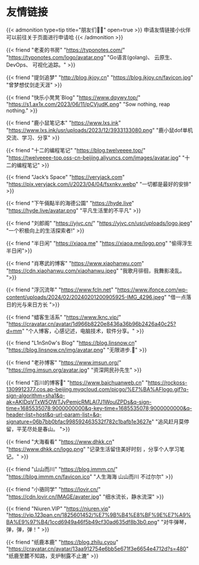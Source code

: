 # 友情链接


{{< admonition type=tip title="朋友们👬🏻" open=true >}}
申请友情链接小伙伴可以前往关于页面进行申请哈
{{< /admonition >}}

{{< friend "老麦的书房" "https://typonotes.com/" "https://typonotes.com/logo/avatar.png" "Go语言(golang)、 云原生、 DevOps、 可视化追踪。" >}}

{{< friend "提剑追梦" "http://blog.jkjoy.cn" "https://blog.jkjoy.cn/favicon.jpg" "曾梦想仗剑走天涯" >}}

{{< friend "快乐小凳凳`Blog" "https://www.dqywy.top/" "https://s1.ax1x.com/2023/06/11/pCVjudK.png" "Sow nothing, reap nothing." >}}

{{< friend "鹿小鼠笔记本" "https://www.lxs.ink" "https://www.lxs.ink/usr/uploads/2023/12/3933133080.png" "鹿小鼠dof单机交流、学习、分享" >}}

{{< friend "十二的编程笔记" "https://blog.twelveeee.top/" "https://twelveeee-top.oss-cn-beijing.aliyuncs.com/images/avatar.jpg" "十二的编程笔记" >}}

{{< friend "Jack’s Space" "https://veryjack.com" "https://pix.veryjack.com/i/2023/04/04/fsxnkv.webp" "一切都是最好的安排" >}}

{{< friend "下午倆點半的海德公園" "https://hyde.live" "https://hyde.live/avatar.png" "平凡生活里的不平凡" >}}

{{< friend "刘郎阁" "https://yjvc.cn/" "https://yjvc.cn/usr/uploads/logo.jpeg" "一个积极向上的生活探索者!" >}}

{{< friend "半日闲" "https://xiaoa.me" "https://xiaoa.me/logo.png" "偷得浮生半日闲">}}

{{< friend "肖寒武的博客" "https://www.xiaohanwu.com" "https://cdn.xiaohanwu.com/xiaohanwu.jpeg" "我歌月徘徊，我舞影凌乱。 ">}}

{{< friend "浮沉流年" "https://www.fcln.net" "https://www.ifonce.com/wp-content/uploads/2024/02/20240201200905925-IMG_4296.jpeg" "借一点落日的光与来日方长 ">}}

{{< friend "蜡客生活系" "https://www.lknc.vip/" "https://cravatar.cn/avatar/1d966b8220e8436a36b96b2426a40c25?d=mm" "个人博客，心感记述，电脑技术，软件分享。" >}}

{{< friend "L1nSn0w's Blog" "https://blog.linsnow.cn" "https://blog.linsnow.cn/img/avatar.png" "无限进步.🎈" >}}

{{< friend "老孙博客" "https://www.imsun.org/" "https://img.imsun.org/avatar.jpg" "资深网民孙先生" >}}

{{< friend "百川的博客🌊" "https://www.baichuanweb.cn" "https://rockoss-1309912377.cos.ap-beijing.myqcloud.com/picgo/%E7%BA%AFlogo.gif?q-sign-algorithm=sha1&q-ak=AKIDqVTxW5OWTJyPemjcRMLAl7J1WoulZPDs&q-sign-time=1685535078;9000000000&q-key-time=1685535078;9000000000&q-header-list=host&q-url-param-list=&q-signature=06b7bb0bfac998592463532f782c1bafb1e3627e" "追风赶月莫停留，平芜尽处是春山。 ">}}

{{< friend "大海看看" "https://www.dhkk.cn" "https://www.dhkk.cn/logo.png" "记录生活留住美好时刻 ，分享个人学习笔记。" >}}

{{< friend "山山而川" "https://blog.immm.cn/" "https://blog.immm.cn/favicon.ico" "人生海海 山山而川 不过尔尔" >}}

{{< friend "小骆同学" "https://lovir.cn/" "https://cdn.lovir.cn/IMAGE/avater.jpg" "细水流长，静水流深" >}}

{{< friend "Niuren.VIP" "https://niuren.vip" "https://vip.123pan.cn/1825601452/%E7%9B%B4%E8%BF%9E%E7%A9%BA%E9%97%B4/1ccd6949a46f5b49cf30ad635df8b3b0.png" "对牛弹琴，弹，弹，弹！" >}}

{{< friend "纸鹿本鹿" "https://blog.zhilu.cyou" "https://cravatar.cn/avatar/13aa912754e6bb5e671f3e6654e4712d?s=480" "纸鹿至麓不知路，支炉制露不止漉" >}}
